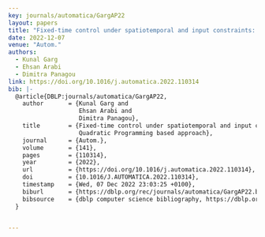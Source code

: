 ```yaml
---
key: journals/automatica/GargAP22
layout: papers
title: "Fixed-time control under spatiotemporal and input constraints: A Quadratic Programming based approach."
date: 2022-12-07
venue: "Autom."
authors:
  - Kunal Garg
  - Ehsan Arabi
  - Dimitra Panagou
link: https://doi.org/10.1016/j.automatica.2022.110314
bib: |-
  @article{DBLP:journals/automatica/GargAP22,
    author       = {Kunal Garg and
                    Ehsan Arabi and
                    Dimitra Panagou},
    title        = {Fixed-time control under spatiotemporal and input constraints: {A}
                    Quadratic Programming based approach},
    journal      = {Autom.},
    volume       = {141},
    pages        = {110314},
    year         = {2022},
    url          = {https://doi.org/10.1016/j.automatica.2022.110314},
    doi          = {10.1016/J.AUTOMATICA.2022.110314},
    timestamp    = {Wed, 07 Dec 2022 23:03:25 +0100},
    biburl       = {https://dblp.org/rec/journals/automatica/GargAP22.bib},
    bibsource    = {dblp computer science bibliography, https://dblp.org}
  }


---
```

